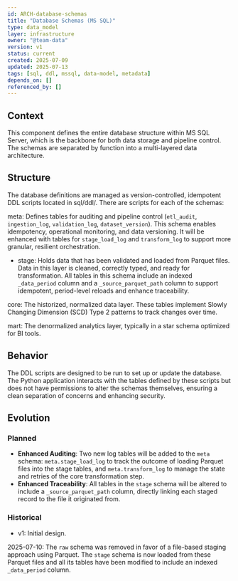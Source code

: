 ```yaml
---
id: ARCH-database-schemas
title: "Database Schemas (MS SQL)"
type: data_model
layer: infrastructure
owner: "@team-data"
version: v1
status: current
created: 2025-07-09
updated: 2025-07-13
tags: [sql, ddl, mssql, data-model, metadata]
depends_on: []
referenced_by: []
---
```

## Context
This component defines the entire database structure within MS SQL Server, which is the backbone for both data storage and pipeline control. The schemas are separated by function into a multi-layered data architecture.

## Structure
The database definitions are managed as version-controlled, idempotent DDL scripts located in sql/ddl/. There are scripts for each of the schemas:

meta: Defines tables for auditing and pipeline control (`etl_audit`, `ingestion_log`, `validation_log`, `dataset_version`). This schema enables idempotency, operational monitoring, and data versioning. It will be enhanced with tables for `stage_load_log` and `transform_log` to support more granular, resilient orchestration.
- stage: Holds data that has been validated and loaded from Parquet files. Data in this layer is cleaned, correctly typed, and ready for transformation. All tables in this schema include an indexed `_data_period` column and a `_source_parquet_path` column to support idempotent, period-level reloads and enhance traceability.

core: The historized, normalized data layer. These tables implement Slowly Changing Dimension (SCD) Type 2 patterns to track changes over time.

mart: The denormalized analytics layer, typically in a star schema optimized for BI tools.

## Behavior
The DDL scripts are designed to be run to set up or update the database. The Python application interacts with the tables defined by these scripts but does not have permissions to alter the schemas themselves, ensuring a clean separation of concerns and enhancing security.

## Evolution
### Planned
- **Enhanced Auditing**: Two new log tables will be added to the `meta` schema: `meta.stage_load_log` to track the outcome of loading Parquet files into the stage tables, and `meta.transform_log` to manage the state and retries of the core transformation step.
- **Enhanced Traceability**: All tables in the `stage` schema will be altered to include a `_source_parquet_path` column, directly linking each staged record to the file it originated from.

### Historical
- v1: Initial design.

2025-07-10: The `raw` schema was removed in favor of a file-based staging approach using Parquet. The `stage` schema is now loaded from these Parquet files and all its tables have been modified to include an indexed `_data_period` column. 
